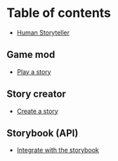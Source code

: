 # Table of contents

* [Human Storyteller](README.md)

## Game mod

* [Play a story](game-mod/play-a-story.md)

## Story creator

* [Create a story](story-creator/create-a-story.md)

## Storybook \(API\)

* [Integrate with the storybook](storybook-api/integrate-with-the-storybook.md)

